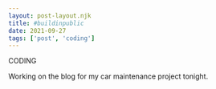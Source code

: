 ```yaml
---
layout: post-layout.njk
title: #buildinpublic
date: 2021-09-27
tags: ['post', 'coding']
---
```

<!-- Excerpt Start -->
CODING
<!-- Excerpt End -->

Working on the blog for my car maintenance project tonight.
